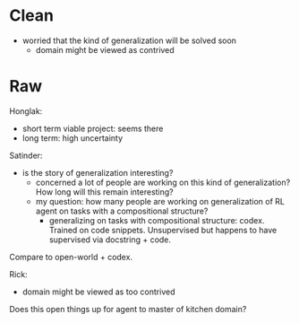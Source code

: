 # Clean
* worried that the kind of generalization will be solved soon
    * domain might be viewed as contrived


# Raw

Honglak:
* short term viable project: seems there
* long term: high uncertainty

Satinder:
* is the story of generalization interesting?
    * concerned a lot of people are working on this kind of generalization? How long will this remain interesting?
    * my question: how many people are working on generalization of RL agent on tasks with a compositional structure?
        * generalizing  on tasks with compositional structure: codex. Trained on code snippets. Unsupervised but happens to have supervised via docstring + code.

Compare to open-world + codex. 

Rick:
* domain might be viewed as too contrived

Does this open things up for agent to master of kitchen domain?
